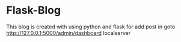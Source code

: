 # Flask-Blog
This blog is created with using python and flask
for add post in goto http://127.0.0.1:5000/admin/dashboard localserver


